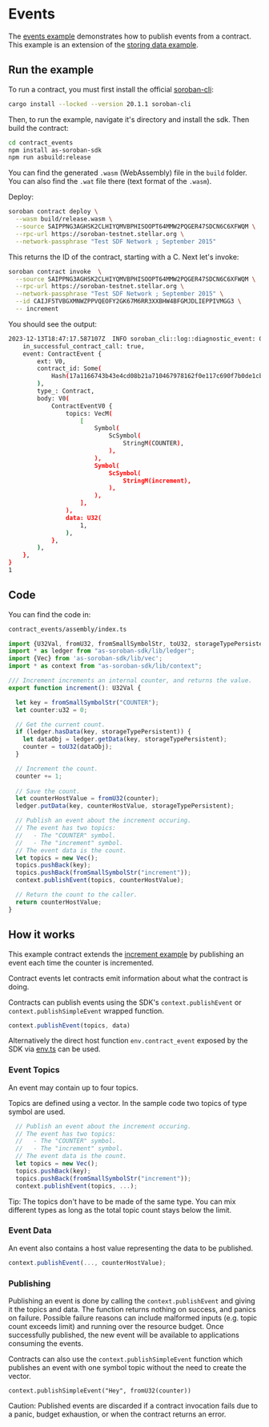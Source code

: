 # Events

The [events example](https://github.com/Soneso/as-soroban-examples/tree/main/contract_events) demonstrates how to publish events from a contract. This example is an extension of the [storing data example](https://github.com/Soneso/as-soroban-examples/tree/main/increment).


## Run the example

To run a contract, you must first install the official [soroban-cli](https://soroban.stellar.org/docs/getting-started/setup):

```sh
cargo install --locked --version 20.1.1 soroban-cli
```

Then, to run the example, navigate it's directory and install the sdk. Then build the contract:

```sh
cd contract_events
npm install as-soroban-sdk
npm run asbuild:release
```

You can find the generated `.wasm` (WebAssembly) file in the `build` folder. You can also find the `.wat` file there (text format of the `.wasm`).

Deploy:

```sh
soroban contract deploy \
  --wasm build/release.wasm \
  --source SAIPPNG3AGHSK2CLHIYQMVBPHISOOPT64MMW2PQGER47SDCN6C6XFWQM \
  --rpc-url https://soroban-testnet.stellar.org \
  --network-passphrase "Test SDF Network ; September 2015"
```

This returns the ID of the contract, starting with a C. Next let's invoke:

```sh
soroban contract invoke  \
  --source SAIPPNG3AGHSK2CLHIYQMVBPHISOOPT64MMW2PQGER47SDCN6C6XFWQM \
  --rpc-url https://soroban-testnet.stellar.org \
  --network-passphrase "Test SDF Network ; September 2015" \
  --id CAIJF5TVBGXMNWZPPVQEOFY2GK67M6RR3XXBHW4BFGMJDLIEPPIVMGG3 \
  -- increment
```

You should see the output:
```sh
2023-12-13T18:47:17.587107Z  INFO soroban_cli::log::diagnostic_event: 0: DiagnosticEvent {
    in_successful_contract_call: true,
    event: ContractEvent {
        ext: V0,
        contract_id: Some(
            Hash(17a1166743b43e4cd08b21a710467978162f0e117c690f7b0de1cb8743d645f2),
        ),
        type_: Contract,
        body: V0(
            ContractEventV0 {
                topics: VecM(
                    [
                        Symbol(
                            ScSymbol(
                                StringM(COUNTER),
                            ),
                        ),
                        Symbol(
                            ScSymbol(
                                StringM(increment),
                            ),
                        ),
                    ],
                ),
                data: U32(
                    1,
                ),
            },
        ),
    },
}
1
```

## Code

You can find the code in:

```sh
contract_events/assembly/index.ts
```

```typescript
import {U32Val, fromU32, fromSmallSymbolStr, toU32, storageTypePersistent} from 'as-soroban-sdk/lib/value';
import * as ledger from "as-soroban-sdk/lib/ledger";
import {Vec} from 'as-soroban-sdk/lib/vec';
import * as context from "as-soroban-sdk/lib/context";

/// Increment increments an internal counter, and returns the value.
export function increment(): U32Val {

  let key = fromSmallSymbolStr("COUNTER");
  let counter:u32 = 0;

  // Get the current count.
  if (ledger.hasData(key, storageTypePersistent)) {
    let dataObj = ledger.getData(key, storageTypePersistent);
    counter = toU32(dataObj);
  }

  // Increment the count.
  counter += 1;
  
  // Save the count.
  let counterHostValue = fromU32(counter);
  ledger.putData(key, counterHostValue, storageTypePersistent);

  // Publish an event about the increment occuring.
  // The event has two topics:
  //   - The "COUNTER" symbol.
  //   - The "increment" symbol.
  // The event data is the count.
  let topics = new Vec();
  topics.pushBack(key);
  topics.pushBack(fromSmallSymbolStr("increment"));
  context.publishEvent(topics, counterHostValue);

  // Return the count to the caller.
  return counterHostValue;
}
```

## How it works

This example contract extends the [increment example](https://github.com/Soneso/as-soroban-examples/tree/main/increment) by publishing an event each time the counter is incremented.

Contract events let contracts emit information about what the contract is doing.

Contracts can publish events using the SDK's ```context.publishEvent``` or ```context.publishSimpleEvent``` wrapped function.

```typescript
context.publishEvent(topics, data)
``` 

Alternatively the direct host function ```env.contract_event``` exposed by the SDK via [env.ts](https://github.com/Soneso/as-soroban-sdk/blob/main/lib/env.ts) can be used.

### Event Topics

An event may contain up to four topics.

Topics are defined using a vector. In the sample code two topics of type symbol are used.

```typescript
  // Publish an event about the increment occuring.
  // The event has two topics:
  //   - The "COUNTER" symbol.
  //   - The "increment" symbol.
  // The event data is the count.
  let topics = new Vec();
  topics.pushBack(key);
  topics.pushBack(fromSmallSymbolStr("increment"));
  context.publishEvent(topics, ...);
```

Tip: The topics don't have to be made of the same type. You can mix different types as long as the total topic count stays below the limit.

### Event Data

An event also contains a host value representing the data to be published.

```typescript
context.publishEvent(..., counterHostValue);
```

### Publishing

Publishing an event is done by calling the ```context.publishEvent``` and giving it the topics and data. The function returns nothing on success, and panics on failure. Possible failure reasons can include malformed inputs (e.g. topic count exceeds limit) and running over the resource budget. Once successfully published, the new event will be available to applications consuming the events.

Contracts can also use the ```context.publishSimpleEvent``` function which publishes an event with one symbol topic without the need to create the vector.

```context.publishSimpleEvent("Hey", fromU32(counter))```

Caution: Published events are discarded if a contract invocation fails due to a panic, budget exhaustion, or when the contract returns an error.

